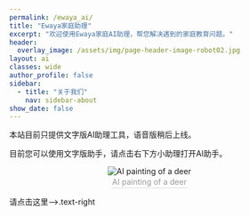 ```yaml
---
permalink: /ewaya_ai/
title: "Ewaya家庭助理"
excerpt: "欢迎使用Ewaya家庭AI助理，帮您解决遇到的家庭教育问题。"
header:
  overlay_image: /assets/img/page-header-image-robot02.jpg
layout: ai
classes: wide
author_profile: false
sidebar:
  - title: "关于我们"
    nav: sidebar-about
show_date: false
---
```


本站目前只提供文字版AI助理工具，语音版稍后上线。

目前您可以使用文字版助手，请点击右下方小助理打开AI助手。

<center><img src="https://fastly.jsdelivr.net/gh/GabrielPeace/img@main/2024/ai-art-painting-deer-watercolor-trees.jpg" alt="AI painting of a deer" /><br>
    <div style="color:orange; border-bottom: 1px solid #d9d9d9;
    display: inline-block;
    color: #999;
    padding: 2px;">AI painting of a deer</div>
</center>

请点击这里——>.text-right
